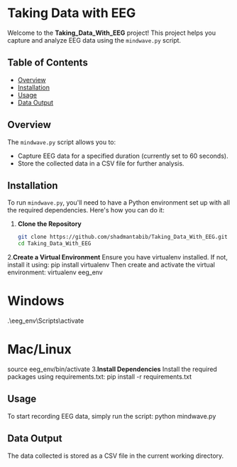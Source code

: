 # Taking Data with EEG

Welcome to the **Taking_Data_With_EEG** project! This project helps you capture and analyze EEG data using the `mindwave.py` script.

## Table of Contents
- [Overview](#overview)
- [Installation](#installation)
- [Usage](#usage)
- [Data Output](#data-output)


## Overview

The `mindwave.py` script allows you to:
- Capture EEG data for a specified duration (currently set to 60 seconds).
- Store the collected data in a CSV file for further analysis.

## Installation

To run `mindwave.py`, you'll need to have a Python environment set up with all the required dependencies. Here's how you can do it:

1. **Clone the Repository**
   ```bash
   git clone https://github.com/shadmantabib/Taking_Data_With_EEG.git
   cd Taking_Data_With_EEG
2.**Create a Virtual Environment**
  Ensure you have virtualenv installed. If not, install it using:
  pip install virtualenv
  Then create and activate the virtual environment:
  virtualenv eeg_env
  # Windows
  .\eeg_env\Scripts\activate
  # Mac/Linux
  source eeg_env/bin/activate
3.**Install Dependencies**
  Install the required packages using requirements.txt:
  pip install -r requirements.txt
## Usage
  To start recording EEG data, simply run the script:
  python mindwave.py
## Data Output
  The data collected is stored as a CSV file in the current working directory.

